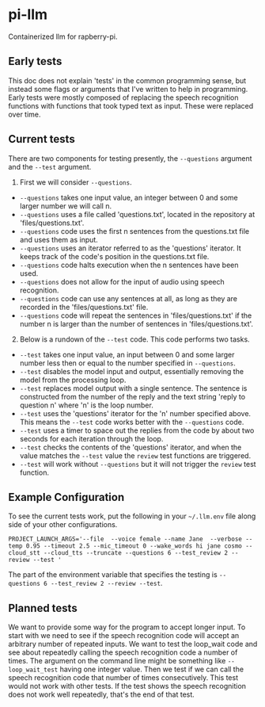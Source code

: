 # pi-llm
Containerized llm for rapberry-pi.

## Early tests

This doc does not explain 'tests' in the common programming sense, but instead some flags or arguments that I've written to help in programming. Early tests were mostly composed of replacing the speech recognition functions with functions that took typed text as input. These were replaced over time.

## Current tests

There are two components for testing presently, the `--questions` argument and the `--test` argument.

1. First we will consider `--questions`.

- `--questions` takes one input value, an integer between 0 and some larger number we will call n.
- `--questions` uses a file called 'questions.txt', located in the repository at 'files/questions.txt'.
- `--questions` code uses the first n sentences from the questions.txt file and uses them as input.
- `--questions` uses an iterator referred to as the 'questions' iterator. It keeps track of the code's position in the questions.txt file.
- `--questions` code halts execution when the n sentences have been used.
- `--questions` does not allow for the input of audio using speech recognition.
- `--questions` code can use any sentences at all, as long as they are recorded in the 'files/questions.txt' file.
- `--questions` code will repeat the sentences in 'files/questions.txt' if the number n is larger than the number of sentences in 'files/questions.txt'.

2. Below is a rundown of the `--test` code. This code performs two tasks.

- `--test` takes one input value, an input between 0 and some larger number less then or equal to the number specified in `--questions`.
- `--test` disables the model input and output, essentially removing the model from the processing loop.
- `--test` replaces model output with a single sentence. The sentence is constructed from the number of the reply and the text string 'reply to question n' where 'n' is the loop number.
- `--test` uses the 'questions' iterator for the 'n' number specified above. This means the `--test` code works better with the `--questions` code.
- `--test` uses a timer to space out the replies from the code by about two seconds for each iteration through the loop.
- `--test` checks the contents of the 'questions' iterator, and when the value matches the `--test` value the `review` test functions are triggered.
- `--test` will work without `--questions` but it will not trigger the `review` test function.

## Example Configuration 

To see the current tests work, put the following in your `~/.llm.env` file along side of your other configurations.

```
PROJECT_LAUNCH_ARGS='--file  --voice female --name Jane  --verbose --temp 0.95 --timeout 2.5 --mic_timeout 0 --wake_words hi jane cosmo --cloud_stt --cloud_tts --truncate --questions 6 --test_review 2 --review --test '
```

The part of the environment variable that specifies the testing is `--questions 6 --test_review 2 --review --test`. 

## Planned tests

We want to provide some way for the program to accept longer input. To start with we need to see if the speech recognition code will accept an arbitrary number of repeated inputs. We want to test the loop_wait code and see about repeatedly calling the speech recognition code a number of times. The argument on the command line might be something like `--loop_wait_test` having one integer value. Then we test if we can call the speech recognition code that number of times consecutively. This test would not work with other tests. If the test shows the speech recognition does not work well repeatedly, that's the end of that test.
